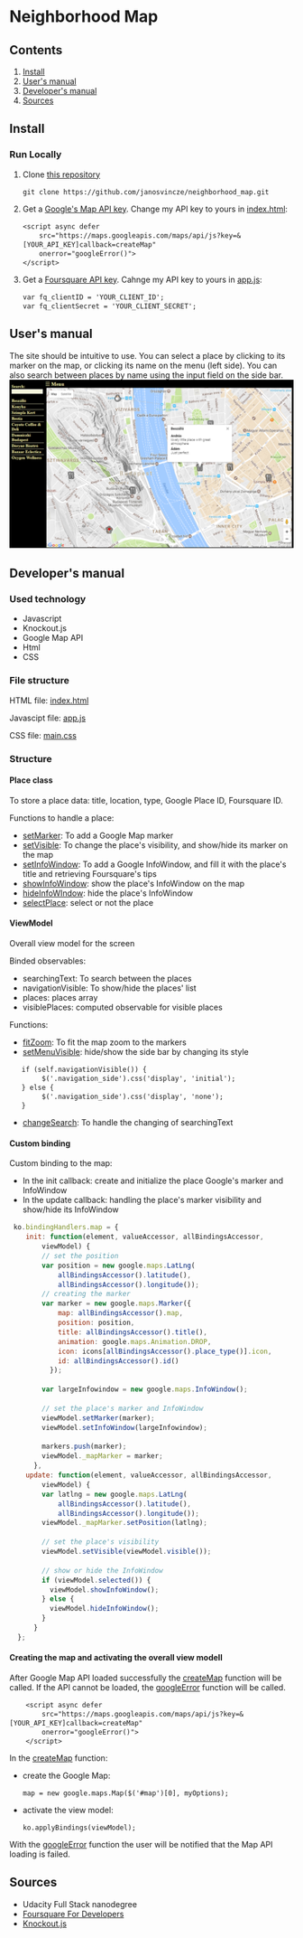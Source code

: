 # Neighborhood Map
## Contents
1. [Install](#install)
2. [User's manual](#users-manual)
3. [Developer's manual](#developers-manual)
4. [Sources](#sources)

## Install
### Run Locally
 1. Clone [this repository](https://github.com/janosvincze/neighborhood_map.git)

    ```
    git clone https://github.com/janosvincze/neighborhood_map.git
    ```

 2. Get a [Google's Map API key](https://developers.google.com/maps/documentation/javascript/get-api-key).
  Change my API key to yours in [index.html](https://github.com/janosvincze/neighborhood_map/blob/master/index.html#L64):

    ```
    <script async defer
        src="https://maps.googleapis.com/maps/api/js?key=&[YOUR_API_KEY]callback=createMap"
        onerror="googleError()">
    </script>
    ```

 3. Get a [Foursquare API key](https://foursquare.com/developers/register).
  Cahnge my API key to yours in [app.js](https://github.com/janosvincze/neighborhood_map/blob/master/js/app.js#L7):

    ```
    var fq_clientID = 'YOUR_CLIENT_ID';
    var fq_clientSecret = 'YOUR_CLIENT_SECRET';
    ```

## User's manual
The site should be intuitive to use. You can select a place by clicking to its marker on the map, or clicking its name on the menu (left side). You can also search between places by name using the input field on the side bar.
![alt text][home_page_picture]


## Developer's manual

### Used technology
  * Javascript
  * Knockout.js
  * Google Map API
  * Html
  * CSS

### File structure

HTML file: [index.html](https://github.com/janosvincze/neighborhood_map/blob/master/index.html)

Javascipt file: [app.js](https://github.com/janosvincze/neighborhood_map/blob/master/js/app.js)

CSS file: [main.css](https://github.com/janosvincze/neighborhood_map/blob/master/static/main.css)

### Structure

#### Place class
 To store a place data: title, location, type, Google Place ID, Foursquare ID.
 
 Functions to handle a place:
 * [setMarker](https://github.com/janosvincze/neighborhood_map/blob/master/js/app.js#L94): To add a Google Map marker
 * [setVisible](https://github.com/janosvincze/neighborhood_map/blob/master/js/app.js#L106): To change the place's visibility, and show/hide its marker on the map
 * [setInfoWindow](https://github.com/janosvincze/neighborhood_map/blob/master/js/app.js#L112): To add a Google InfoWindow, and fill it with the place's title and retrieving Foursquare's tips
 * [showInfoWindow](https://github.com/janosvincze/neighborhood_map/blob/master/js/app.js#L164): show the place's InfoWindow on the map
 * [hideInfoWIndow](https://github.com/janosvincze/neighborhood_map/blob/master/js/app.js#L172): hide the place's InfoWindow
 * [selectPlace](https://github.com/janosvincze/neighborhood_map/blob/master/js/app.js#L179): select or not the place
 
#### ViewModel
 Overall view model for the screen
 
 Binded observables:
 * searchingText: To search between the places
 * navigationVisible: To show/hide the places' list
 * places: places array
 * visiblePlaces: computed observable for visible places
 
 Functions:
 * [fitZoom](https://github.com/janosvincze/neighborhood_map/blob/master/js/app.js#L205): To fit the map zoom to the markers
 * [setMenuVisible](https://github.com/janosvincze/neighborhood_map/blob/master/js/app.js#L214): hide/show the side bar by changing its style
 
  ```
     if (self.navigationVisible()) {
          $('.navigation_side').css('display', 'initial');
     } else {
          $('.navigation_side').css('display', 'none');
     }
  ```
 * [changeSearch](https://github.com/janosvincze/neighborhood_map/blob/master/js/app.js#L224): To handle the changing of searchingText
 
#### Custom binding
 Custom binding to the map:
 * In the init callback: create and initialize the place Google's marker and InfoWindow
 * In the update callback: handling the place's marker visibility and show/hide its InfoWindow
 
```javascript
 ko.bindingHandlers.map = {
    init: function(element, valueAccessor, allBindingsAccessor,
        viewModel) {
        // set the position
        var position = new google.maps.LatLng(
            allBindingsAccessor().latitude(),
            allBindingsAccessor().longitude());
        // creating the marker
        var marker = new google.maps.Marker({
            map: allBindingsAccessor().map,
            position: position,
            title: allBindingsAccessor().title(),
            animation: google.maps.Animation.DROP,
            icon: icons[allBindingsAccessor().place_type()].icon,
            id: allBindingsAccessor().id()
          });

        var largeInfowindow = new google.maps.InfoWindow();

        // set the place's marker and InfoWindow
        viewModel.setMarker(marker);
        viewModel.setInfoWindow(largeInfowindow);

        markers.push(marker);
        viewModel._mapMarker = marker;
      },
    update: function(element, valueAccessor, allBindingsAccessor,
        viewModel) {
        var latlng = new google.maps.LatLng(
            allBindingsAccessor().latitude(),
            allBindingsAccessor().longitude());
        viewModel._mapMarker.setPosition(latlng);

        // set the place's visibility
        viewModel.setVisible(viewModel.visible());

        // show or hide the InfoWindow
        if (viewModel.selected()) {
          viewModel.showInfoWindow();
        } else {
          viewModel.hideInfoWindow();
        }
      }
  };
```

#### Creating the map and activating the overall view modell
After Google Map API loaded successfully the [createMap](https://github.com/janosvincze/neighborhood_map/blob/master/js/app.js#L32) function will be called. 
If the API cannot be loaded, the [googleError](https://github.com/janosvincze/neighborhood_map/blob/master/js/app.js#L54) function will be called.
```
    <script async defer
        src="https://maps.googleapis.com/maps/api/js?key=&[YOUR_API_KEY]callback=createMap"
        onerror="googleError()">
    </script>
```

In the [createMap](https://github.com/janosvincze/neighborhood_map/blob/master/js/app.js#L32) function:
 * create the Google Map:
 
   ```
   map = new google.maps.Map($('#map')[0], myOptions);
   ```
 * activate the view model:
 
   ```
   ko.applyBindings(viewModel);
   ```
 
With the [googleError](https://github.com/janosvincze/neighborhood_map/blob/master/js/app.js#L54) function the user will be notified that the Map API loading is failed.



## Sources
  * Udacity Full Stack nanodegree
  * [Foursquare For Developers](https://developer.foursquare.com/)
  * [Knockout.js](http://knockoutjs.com/)

[home_page_picture]: https://github.com/janosvincze/neighborhood_map/blob/master/screenshot/map.png "Home page"
